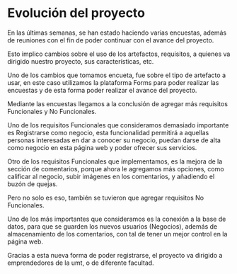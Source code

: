 # Evolución del proyecto 

En las últimas semanas, se han estado haciendo varias encuestas, además de reuniones con el fin de poder continuar con el avance del proyecto.

Esto implico cambios sobre el uso de los artefactos, requisitos, a quienes va dirigido nuestro proyecto, sus características, etc.

Uno de los cambios que tomamos encueta, fue sobre el tipo de artefacto a usar, en este caso utilizamos la plataforma Forms para poder realizar las encuestas y de esta forma poder realizar el avance del proyecto.

Mediante las encuestas llegamos a la conclusión de agregar más requisitos Funcionales y No Funcionales.

 Uno de los requisitos Funcionales que consideramos demasiado importante es Registrarse como negocio, esta funcionalidad permitirá a aquellas personas interesadas en dar a conocer su negocio, puedan darse de alta como negocio en esta página web y poder ofrecer sus servicios.

 Otro de los requisitos Funcionales que implementamos, es la mejora de la sección de comentarios, porque ahora le agregamos más opciones, como calificar al negocio, subir imágenes en los comentarios, y añadiendo el buzón de quejas.

 Pero no solo es eso, también se tuvieron que agregar requisitos No Funcionales.

 Uno de los más importantes que consideramos es la conexión a la base de datos, para que se guarden los nuevos usuarios (Negocios), además de almacenamiento de los comentarios, con tal de tener un mejor control en la página web.

Gracias a esta nueva forma de poder registrarse, el proyecto va dirigido a emprendedores de la umt, o de diferente facultad.
 
